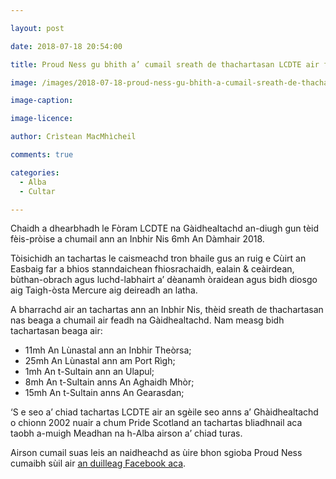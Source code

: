 ```yaml
---

layout: post

date: 2018-07-18 20:54:00

title: Proud Ness gu bhith a’ cumail sreath de thachartasan LCDTE air feadh na Ghàidhealtachd

image: /images/2018-07-18-proud-ness-gu-bhith-a-cumail-sreath-de-thachartasan-lcdte-air-feadh-na-ghaidhealtachd.jpg

image-caption:

image-licence:

author: Crìstean MacMhìcheil

comments: true

categories:
  - Alba
  - Cultar

---
```


Chaidh a dhearbhadh le Fòram LCDTE na Gàidhealtachd an-diugh gun tèid fèis-pròise a chumail ann an Inbhir Nis 6mh An Dàmhair 2018.

<!--more-->

Tòisichidh an tachartas le caismeachd tron bhaile gus an ruig e Cùirt an Easbaig far a bhios stanndaichean fhiosrachaidh, ealain & ceàirdean, bùthan-obrach agus luchd-labhairt a&#8217; dèanamh òraidean agus bidh diosgo aig Taigh-òsta Mercure aig deireadh an latha.

A bharrachd air an tachartas ann an Inbhir Nis, thèid sreath de thachartasan nas beaga a chumail air feadh na Gàidhealtachd. Nam measg bidh tachartasan beaga air:

  * 11mh An Lùnastal ann an Inbhir Theòrsa;
  * 25mh An Lùnastal ann am Port Rìgh;
  * 1mh An t-Sultain ann an Ulapul;
  * 8mh An t-Sultain anns <span lang="gd">An Aghaidh Mhòr;</span>
  * 15mh An t-Sultain anns An Gearasdan;

&#8216;S e seo a&#8217; chiad tachartas LCDTE air an sgèile seo anns a&#8217; Ghàidhealtachd o chionn 2002 nuair a chum Pride Scotland an tachartas bliadhnail aca taobh a-muigh Meadhan na h-Alba airson a&#8217; chiad turas.

Airson cumail suas leis an naidheachd as ùire bhon sgioba Proud Ness cumaibh sùil air [an duilleag Facebook aca][1].

 [1]: https://www.facebook.com/HighlandProudNess/

